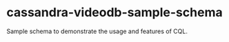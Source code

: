 cassandra-videodb-sample-schema
===============================

Sample schema to demonstrate the usage and features of CQL. 
